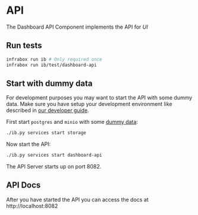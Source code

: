 # API
The Dashboard API Component implements the API for *UI*

## Run tests
```bash
infrabox run ib # Only required once
infrabox run ib/test/dashboard-api
```

## Start with dummy data
For development purposes you may want to start the API with some dummy data. Make sure you have setup  your development environment like described in [our developer guide](/docs/dev.md).

First start `postgres` and `minio` with some [dummy data](/infrabox/test/utils/storage):

```bash
./ib.py services start storage
```

Now start the API:

```bash
./ib.py services start dashboard-api
```

The API Server starts up on port 8082.

## API Docs
After you have started the API you can access the docs at http://localhost:8082
